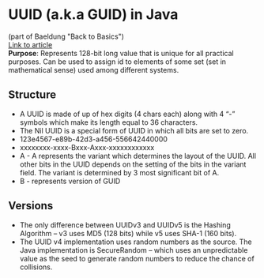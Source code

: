 # UUID (a.k.a GUID) in Java 
(part of Baeldung "Back to Basics")  
[Link to article](https://www.baeldung.com/java-uuid)  
**Purpose**: Represents 128-bit long value that is unique for all practical purposes. Can be used to assign id to elements of some set (set in mathematical sense) used among different systems.
## Structure
* A UUID is made of up of hex digits  (4 chars each) along with 4 “-” symbols which make its length equal to 36 characters.
* The Nil UUID is a special form of UUID in which all bits are set to zero.
* 123e4567-e89b-42d3-a456-556642440000
* xxxxxxxx-xxxx-Bxxx-Axxx-xxxxxxxxxxxx
* A - A represents the variant which determines the layout of the UUID. All other bits in the UUID depends on the setting of the bits in the variant field. The variant is determined by 3 most significant bit of A.
* B - represents version of GUID
## Versions
* The only difference between UUIDv3 and UUIDv5 is the Hashing Algorithm – v3 uses MD5 (128 bits) while v5 uses SHA-1 (160 bits).
* The UUID v4 implementation uses random numbers as the source. The Java implementation is SecureRandom – which uses an unpredictable value as the seed to generate random numbers to reduce the chance of collisions.